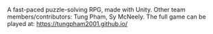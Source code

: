 A fast-paced puzzle-solving RPG, made with Unity.
Other team members/contributors: Tung Pham, Sy McNeely.
The full game can be played at: https://tungpham2001.github.io/
